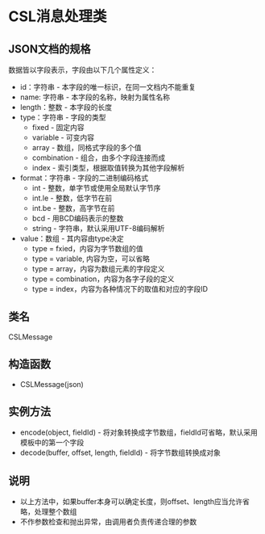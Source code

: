 # CSL消息处理类

## JSON文档的规格
数据皆以字段表示，字段由以下几个属性定义：
* id：字符串 - 本字段的唯一标识，在同一文档内不能重复
* name: 字符串 - 本字段的名称，映射为属性名称
* length：整数 - 本字段的长度
* type：字符串 - 字段的类型
  * fixed - 固定内容
  * variable - 可变内容
  * array - 数组，同格式字段的多个值
  * combination - 组合，由多个字段连接而成
  * index - 索引类型，根据取值转换为其他字段解析
* format：字符串 - 字段的二进制编码格式
  * int - 整数，单字节或使用全局默认字节序
  * int.le - 整数，低字节在前
  * int.be - 整数，高字节在前
  * bcd - 用BCD编码表示的整数
  * string - 字符串，默认采用UTF-8编码解析
* value：数组 - 其内容由type决定
  * type = fxied，内容为字节数组的值
  * type = variable, 内容为空，可以省略
  * type = array，内容为数组元素的字段定义
  * type = combination，内容为各字子段的定义
  * type = index，内容为各种情况下的取值和对应的字段ID

## 类名
CSLMessage

## 构造函数
* CSLMessage(json)

## 实例方法
* encode(object, fieldId) - 将对象转换成字节数组，fieldId可省略，默认采用模板中的第一个字段
* decode(buffer, offset, length, fieldId) - 将字节数组转换成对象

## 说明
* 以上方法中，如果buffer本身可以确定长度，则offset、length应当允许省略，处理整个数组
* 不作参数检查和抛出异常，由调用者负责传递合理的参数
